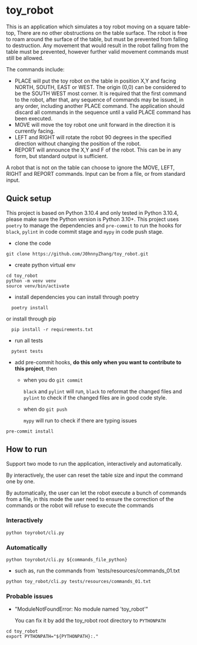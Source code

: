 # toy_robot

This is an application which simulates a toy robot moving on a square table-top, 
There are no other obstructions on the table surface. The robot is free to roam around the surface of the table, 
but must be prevented from falling to destruction. Any movement that would result in the robot falling from the table 
must be prevented, however further valid movement commands must still be allowed.

The commands include:
- PLACE will put the toy robot on the table in position X,Y and facing NORTH, SOUTH, EAST or WEST. 
The origin (0,0) can be considered to be the SOUTH WEST most corner. It is required that the first command to the robot, after that, any sequence of commands may be issued, in any order, including another PLACE command. 
The application should discard all commands in the sequence until a valid PLACE command has been executed. 
- MOVE will move the toy robot one unit forward in the direction it is currently facing. 
- LEFT and RIGHT will rotate the robot 90 degrees in the specified direction without changing the position of the robot. 
- REPORT will announce the X,Y and F of the robot. This can be in any form, but standard output is sufficient. 

A robot that is not on the table can choose to ignore the MOVE, LEFT, RIGHT and REPORT commands. 
Input can be from a file, or from standard input.

## Quick setup

This project is based on Python 3.10.4 and only tested in Python 3.10.4, please make sure the Python version is
Python 3.10+. This project uses `poetry` to manage the dependencies and `pre-commit` to run the hooks for `black`,
`pylint` in code commit stage and `mypy` in code push stage.

- clone the code

```
git clone https://github.com/J0hnnyZhang/toy_robot.git
```

- create python virtual env

```
cd toy_robot
python -m venv venv
source venv/bin/activate
```

- install dependencies
  you can install through poetry

```
  poetry install
```

or install through pip

```
  pip install -r requirements.txt 
```

- run all tests
```
  pytest tests
```

- add pre-commit hooks, **do this only when you want to contribute to this project**, then 
  - when you do `git commit`
  
    `black` and `pylint` will run, `black` to reformat the changed files and `pylint` to check if the changed files are in
  good code style.
  - when do `git push`
   
    `mypy` will run to check if there are typing issues
```
pre-commit install
```

## How to run

Support two mode to run the application, interactively and automatically.

By interactively, the user can reset the table size and input the command one by one.

By automatically, the user can let the robot execute a bunch of commands from a file, in this mode the
user need to ensure the correction of the commands or the robot will refuse to execute the commands

### Interactively

```
python toyrobot/cli.py
```

### Automatically

```
python toyrobot/cli.py ${commands_file_python}
```

- such as, run the commands from `tests/resources/commands_01.txt

```
python toy_robot/cli.py tests/resources/commands_01.txt
```

### Probable issues

- "ModuleNotFoundError: No module named 'toy_robot'"
  
  You can fix it by add the toy_robot root directory to `PYTHONPATH`

```
cd toy_robot
export PYTHONPATH="${PYTHONPATH}:."
```

